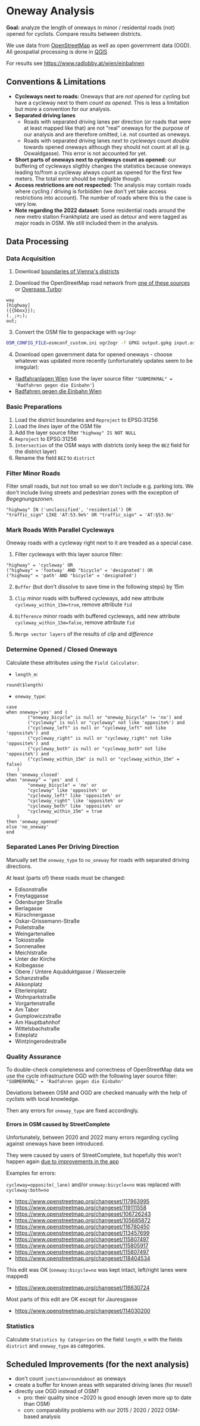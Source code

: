 # Oneway Analysis

**Goal:** analyze the length of oneways in minor / residental roads
(not) opened for cyclists. Compare results between districts.

We use data from [OpenStreetMap](https://www.openstreetmap.org) as well as open government data (OGD). All geospatial processing is done in [QGIS](https://qgis.org)

For results see https://www.radlobby.at/wien/einbahnen



## Conventions & Limitations

- **Cycleways next to roads:** Oneways that are *not opened* for cycling but have a cycleway next to them *count as opened*. This is less a limitation but more a convention for our analysis.
- **Separated driving lanes**
  - Roads with separated driving lanes per direction (or roads that were at least mapped like that) are not "real" oneways for the purpose of our analysis and are therefore omitted, i.e. not counted as oneways.
  - Roads with separated driving lanes *next to cycleways* count *double* towards opened oneways although they should not count at all (e.g. Oswaldgasse). This error is not accounted for yet.
- **Short parts of oneways next to cycleways count as opened:** our buffering of cycleways sligthly changes the statistics because oneways leading to/from a cycleway always count as opened for the first few meters. The total error should be negligible though.
- **Access restrictions are not respected:** The analysis may contain roads where cycling / driving is forbidden (we don't yet take access restrictions into account). The number of roads where this is the case is very low.
- **Note regarding the 2022 dataset:** Some residential roads around the new metro station Frankhplatz are used as detour and were tagged as major roads in OSM. We still included them in the analysis.



## Data Processing

### Data Acquisition

1. Download [boundaries of Vienna's districts](https://www.data.gv.at/katalog/dataset/stadt-wien_bezirksgrenzenwien)

2. Download the OpenStreetMap road network from [one of these sources](https://planet.osm.org/) or [Overpass Turbo](https://overpass-turbo.eu):

```
way
[highway]
({{bbox}});
(._;>;);
out;
```

3. Convert the OSM file to geopackage with `ogr2ogr`

```bash
OSM_CONFIG_FILE=osmconf_custom.ini ogr2ogr -f GPKG output.gpkg input.osm.pbf
```

4. Download open government data for opened oneways - choose whatever was updated more recently (unfortunately updates seem to be irregular):
  - [Radfahranlagen Wien](https://www.data.gv.at/katalog/dataset/5e6175cd-dc44-4b32-a64a-1ac4239a6e4a) (use the layer source filter `"SUBMERKMAL" = 'Radfahren gegen die Einbahn'`)
  - [Radfahren gegen die Einbahn Wien](https://www.data.gv.at/katalog/dataset/radfahren-gegen-die-einbahn-wien)


### Basic Preparations

1. Load the district boundaries and `Reproject` to EPSG:31256
2. Load the *lines* layer of the OSM file
3. Add the layer source filter `"highway" IS NOT NULL`
4. `Reproject` to EPSG:31256
5. `Intersection` of the OSM ways with districts (only keep the `BEZ` field for the district layer)
6. Rename the field `BEZ` to `district`


### Filter Minor Roads 

Filter small roads, but not too small so we don't include e.g. parking lots.
We don't include living streets and pedestrian zones with the exception of *Begegnungszonen*.

```
"highway" IN ('unclassified', 'residential') OR
"traffic_sign" LIKE 'AT:53.9e%' OR "traffic_sign" = 'AT:§53.9e'
```


### Mark Roads With Parallel Cycleways

Oneway roads with a cycleway right next to it are treaded as a special case.

1. Filter cycleways with this layer source filter:

```
"highway" = 'cycleway' OR
("highway" = 'footway' AND "bicycle" = 'designated') OR
("highway" = 'path' AND "bicycle" = 'designated')
```

2. `Buffer` (but don't dissolve to save time in the following steps) by 15m

3. `Clip` minor roads with buffered cycleways, add new attribute `cycleway_within_15m=true`, remove attribute `fid`

4. `Difference` minor roads with buffered cycleways, add new attribute `cycleway_within_15m=false`, remove attribute `fid`

5. `Merge vector layers` of the results of *clip* and *difference*


### Determine Opened / Closed Oneways

Calculate these attributes using the `Field Calculator`.

- `length_m`:

```
round($length)
```

- `oneway_type`: 

```
case
when oneway='yes' and (
        ("oneway_bicycle" is null or "oneway_bicycle" != 'no') and
        ("cycleway" is null or "cycleway" not like 'opposite%') and
        ("cycleway_left" is null or "cycleway_left" not like 'opposite%') and 
        ("cycleway_right" is null or "cycleway_right" not like 'opposite%') and
        ("cycleway_both" is null or "cycleway_both" not like 'opposite%') and
        ("cycleway_within_15m" is null or "cycleway_within_15m" = false)
    )
then 'oneway_closed'
when "oneway" = 'yes' and (
        "oneway_bicycle" = 'no' or
        "cycleway" like 'opposite%' or
        "cycleway_left" like 'opposite%' or 
        "cycleway_right" like 'opposite%' or
        "cycleway_both" like 'opposite%' or
        "cycleway_within_15m" = true
    )
then 'oneway_opened'
else 'no_oneway'
end
```

### Separated Lanes Per Driving Direction

Manually set the `oneway_type` to `no_oneway` for roads with separated driving directions.

At least (parts of) these roads must be changed:

- Edisonstraße
- Freytaggasse
- Ödenburger Straße
- Berlagasse
- Kürschnergasse
- Oskar-Grissemann-Straße
- Polletstraße
- Weingartenallee
- Tokiostraße
- Sonnenallee
- Meichlstraße
- Unter der Kirche
- Kolbegasse
- Obere / Untere Aquäduktgasse / Wasserzeile
- Schanzstraße
- Akkonplatz
- Elterleinplatz
- Wohnparkstraße
- Vorgartenstraße
- Am Tabor
- Gumplowiczstraße
- Am Hauptbahnhof
- Wittelsbachstraße
- Esteplatz
- Wintzingerodestraße


### Quality Assurance

To double-check completeness and correctness of OpenStreetMap data we use the cycle infrastructure OGD with the following layer source filter: `"SUBMERKMAL" = 'Radfahren gegen die Einbahn'`

Deviations between OSM and OGD are checked manually with the help of cyclists with local knowledge.

Then any errors for `oneway_type` are fixed accordingly.


#### Errors in OSM caused by StreetComplete

Unfortunately, between 2020 and 2022 many errors regarding cycling against oneways have been introduced.

They were caused by users of StreetComplete, but hopefully this won't happen again [due to improvements in the app](https://github.com/streetcomplete/StreetComplete/issues/3795)
 
Examples for errors:

`cycleway=opposite(_lane)` and/or `oneway:bicycle=no` was replaced with `cycleway:both=no`
- https://www.openstreetmap.org/changeset/117863995
- https://www.openstreetmap.org/changeset/119111558
- https://www.openstreetmap.org/changeset/106726243
- https://www.openstreetmap.org/changeset/105685872
- https://www.openstreetmap.org/changeset/116780450
- https://www.openstreetmap.org/changeset/113457699
- https://www.openstreetmap.org/changeset/115807497 
- https://www.openstreetmap.org/changeset/115805917
- https://www.openstreetmap.org/changeset/115807497
- https://www.openstreetmap.org/changeset/118404534

This edit was OK (`oneway:bicycle=no` was kept intact, left/right lanes were mapped)
- https://www.openstreetmap.org/changeset/116630724

Most parts of this edit are OK except for Jauresgasse
- https://www.openstreetmap.org/changeset/114030200


### Statistics

Calculate `Statistics by Categories` on the field `length_m` with the fields `district` and `oneway_type` as categories.



## Scheduled Improvements (for the next analysis)

- don't count `junction=roundabout` as oneways
- create a buffer for known areas with separated driving lanes (for reuse!)
- directly use OGD instead of OSM?
  - pro: their quality since ~2020 is good enough (even more up to date than OSM)
  - con: comparability problems with our 2015 / 2020 / 2022 OSM-based analysis

